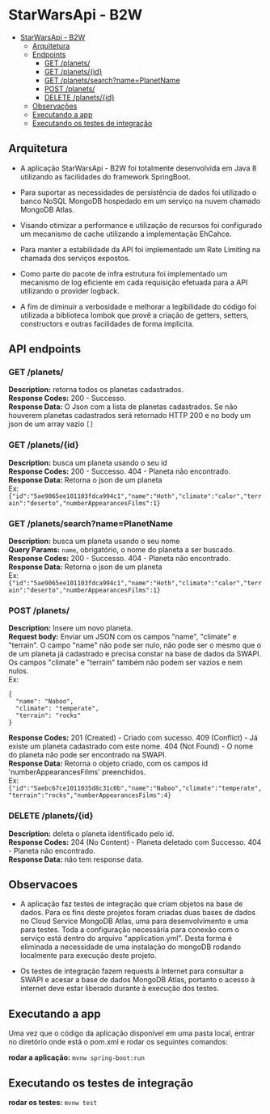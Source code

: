 # StarWarsApi - B2W

<!-- TOC -->

- [StarWarsApi - B2W](#starwarsapi---b2w)
    - [Arquitetura](#arquitetura)
    - [Endpoints](#api-endpoints)
        - [GET /planets/](#get-planets)
        - [GET /planets/{id}](#get-planetsid)
        - [GET /planets/search?name=PlanetName](#get-planetssearchnameplanetname)
        - [POST /planets/](#post-planets)
        - [DELETE /planets/{id}](#delete-planetsid)
    - [Observações](#observacoes)
    - [Executando a app](#executando-a-app)
    - [Executando os testes de integração](#executando-os-testes-de-integração)

## Arquitetura

<!-- TOC -->

- A aplicação StarWarsApi - B2W foi totalmente desenvolvida em Java 8 utilizando as facilidades do framework SpringBoot.

- Para suportar as necessidades de persistência de dados foi utilizado o banco NoSQL MongoDB hospedado em um serviço na nuvem chamado MongoDB Atlas.

- Visando otimizar a performance e utilização de recursos foi configurado um mecanismo de cache utilizando a implementação EhCahce.

- Para manter a estabilidade da API foi implementado um Rate Limiting na chamada dos serviços expostos.

- Como parte do pacote de infra estrutura foi implementado um mecanismo de log eficiente em cada requisição efetuada para a API utilizando o provider logback.

- A fim de diminuir a verbosidade e melhorar a legibilidade do código foi utilizada a biblioteca lombok que provê a criação de getters, setters, constructors e outras facilidades de forma implícita.


## API endpoints

### GET /planets/
**Description:** retorna todos os planetas cadastrados.  
**Response Codes:** 200 - Successo.  
**Response Data:** O Json com a lista de planetas cadastrados. Se não houverem planetas cadastrados será retornado HTTP 200 e no body um json de um array vazio `[]`     

### GET /planets/{id}
**Description:** busca um planeta usando o seu id  
**Response Codes:** 200 - Successo. 404 - Planeta não encontrado.  
**Response Data:** Retorna o json de um planeta   
Ex: `{"id":"5ae9065ee101103fdca994c1","name":"Hoth","climate":"calor","terrain":"deserto","numberAppearancesFilms":1}`  

### GET /planets/search?name=PlanetName
**Description:** busca um planeta usando o seu nome  
**Query Params:** `name`, obrigatório, o nome do planeta a ser buscado.  
**Response Codes:** 200 - Successo. 404 - Planeta não encontrado.  
**Response Data:** Retorna o json de um planeta  
Ex: `{"id":"5ae9065ee101103fdca994c1","name":"Hoth","climate":"calor","terrain":"deserto","numberAppearancesFilms":1}`  

### POST /planets/
**Description:** Insere um novo planeta.  
**Request body:** Enviar um JSON com os campos "name", "climate" e "terrain". O campo "name" não pode ser nulo, não pode ser o mesmo que o de um planeta já cadastrado e precisa constar na base de dados da SWAPI. Os campos "climate" e "terrain" também não podem ser vazios e nem nulos.  
Ex: 
```
{
  "name": "Naboo",
  "climate": "temperate",
  "terrain": "rocks"
}
```  
**Response Codes:** 201 (Created) - Criado com sucesso. 409 (Conflict) - Já existe um planeta cadastrado com este nome. 404 (Not Found) - O nome do planeta não pode ser encontrado na SWAPI.  
**Response Data:** Retorna o objeto criado, com os campos id 'numberAppearancesFilms' preenchidos.  
Ex: `{"id":"5aebc67ce1011035d8c31c0b","name":"Naboo","climate":"temperate","terrain":"rocks","numberAppearancesFilms":4}`

### DELETE /planets/{id}
**Description:** deleta o planeta identificado pelo id.  
**Response Codes:** 204 (No Content) - Planeta deletado com Successo. 404 - Planeta não encontrado.  
**Response Data:**  não tem response data.  


## Observacoes

- A aplicação faz testes de integração que criam objetos na base de dados. Para os fins deste projetos foram criadas duas bases de dados no Cloud Service MongoDB Atlas, uma para desenvolvimento e uma para testes. Toda a configuração necessária para conexão com o serviço está dentro do arquivo "application.yml". Desta forma é eliminada a necessidade de uma instalação do mongoDB rodando localmente para execução deste projeto. 

- Os testes de integração fazem requests à Internet para consultar a SWAPI e acesar a base de dados MongoDB Atlas, portanto o acesso à internet deve estar liberado durante à execução dos testes.

## Executando a app  

Uma vez que o código da aplicação disponível em uma pasta local, entrar no diretório onde está o pom.xml e rodar os seguintes comandos:

**rodar a aplicação:** `mvnw spring-boot:run`

## Executando os testes de integração

**rodar os testes:** `mvnw test`  
